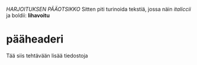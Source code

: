 *HARJOITUKSEN PÄÄOTSIKKO*
Sitten piti turinoida tekstiä, jossa
näin *italiccii* ja boldii: **lihavoitu**
# pääheaderi
Tää siis tehtävään lisää tiedostoja
